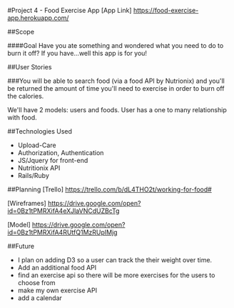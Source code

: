 #Project 4 - Food Exercise App
[App Link] https://food-exercise-app.herokuapp.com/

##Scope

####Goal
Have you ate something and wondered what you need to do to burn it off? If you have...well this app is for you!

##User Stories

###You will be able to search food (via a food API by Nutrionix) and you'll be returned the amount of time you'll need to exercise in order to burn off the calories.

We'll have 2 models: users and foods. User has a one to many relationship with food.

##Technologies Used
* Upload-Care
* Authorization, Authentication
* JS/Jquery for front-end
* Nutritionix API
* Rails/Ruby

##Planning
[Trello] https://trello.com/b/dL4THO2t/working-for-food#

[Wireframes] https://drive.google.com/open?id=0Bz1tPMRXifA4eXJlaVNCdUZBcTg

[Model] https://drive.google.com/open?id=0Bz1tPMRXifA4RUtfQ1MzRUpIMjg

##Future
* I plan on adding D3 so a user can track the their weight over time. 
* Add an additional food API
* find an exercise api so there will be more exercises for the users to choose from
* make my own exercise API
* add a calendar

